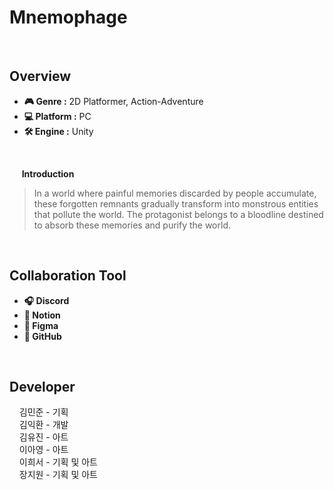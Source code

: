 # Mnemophage
<br>

## Overview
- **🎮 Genre :** 2D Platformer, Action-Adventure
- **💻 Platform :** PC
- **🛠 Engine :** Unity
<br>

&nbsp;&nbsp;&nbsp;&nbsp; **Introduction**
> In a world where painful memories discarded by people accumulate, these forgotten remnants gradually transform into monstrous entities that pollute the world. The protagonist belongs to a bloodline destined to absorb these memories and purify the world.</p>
<br>

## Collaboration Tool
- **🎧 Discord** 
- **📝 Notion** 
- **🎨 Figma**
- **🐙 GitHub** 

<br>

## Developer
&nbsp;&nbsp;&nbsp;&nbsp;김민준 - 기획 <br>
&nbsp;&nbsp;&nbsp;&nbsp;김익환 - 개발 <br>
&nbsp;&nbsp;&nbsp;&nbsp;김유진 - 아트 <br>
&nbsp;&nbsp;&nbsp;&nbsp;이아영 - 아트 <br>
&nbsp;&nbsp;&nbsp;&nbsp;이희서 - 기획 및 아트 <br>
&nbsp;&nbsp;&nbsp;&nbsp;장지원 - 기획 및 아트 <br>
